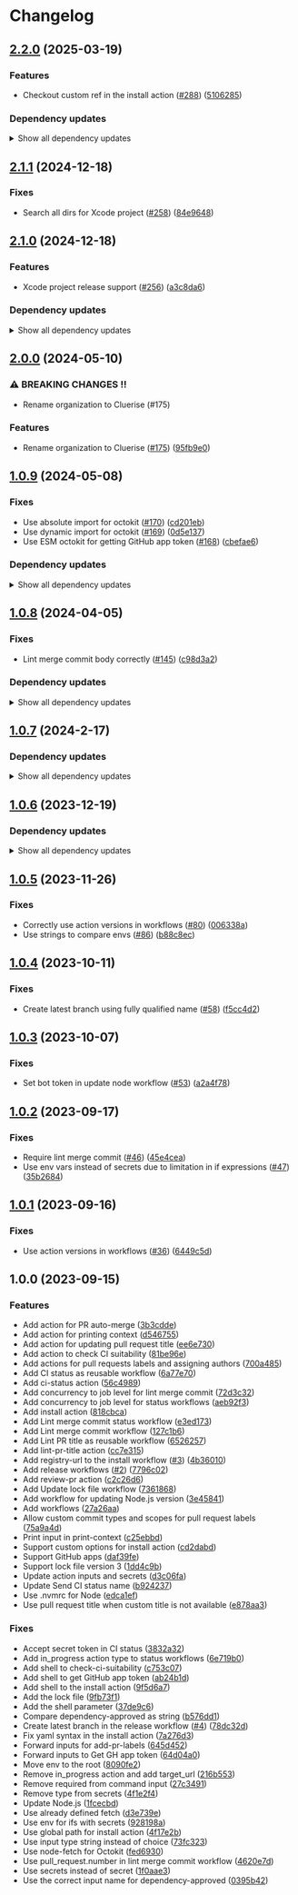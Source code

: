 # Changelog

## [2.2.0](https://github.com/cluerise/actions/compare/v2.1.1...v2.2.0) (2025-03-19)

### Features

- Checkout custom ref in the install action ([#288](https://github.com/cluerise/actions/issues/288)) ([5106285](https://github.com/cluerise/actions/commit/5106285eefc7dfc10875818d4137ac23727da863))

### Dependency updates

<details>
<summary>Show all dependency updates</summary>

- **actions:** Bump actions/setup-node from 4.1.0 to 4.2.0 ([#270](https://github.com/cluerise/actions/issues/270)) ([8cb3cbf](https://github.com/cluerise/actions/commit/8cb3cbf96e1fd8d1e0407ae5dd76b2d183acfdc4))
- **actions:** Bump actions/setup-node from 4.1.0 to 4.2.0 in /install ([#271](https://github.com/cluerise/actions/issues/271)) ([3eb07d2](https://github.com/cluerise/actions/commit/3eb07d28b71bc468baaae5af68ade7807e6c9cef))

</details>

## [2.1.1](https://github.com/cluerise/actions/compare/v2.1.0...v2.1.1) (2024-12-18)

### Fixes

- Search all dirs for Xcode project ([#258](https://github.com/cluerise/actions/issues/258)) ([84e9648](https://github.com/cluerise/actions/commit/84e9648f27c1ad47d9e6090b811c7698375e968e))

## [2.1.0](https://github.com/cluerise/actions/compare/v2.0.0...v2.1.0) (2024-12-18)

### Features

- Xcode project release support ([#256](https://github.com/cluerise/actions/issues/256)) ([a3c8da6](https://github.com/cluerise/actions/commit/a3c8da6804cb891a55fc03f6014895b4619ed447))

### Dependency updates

<details>
<summary>Show all dependency updates</summary>

- **actions:** Bump actions/checkout from 4.1.5 to 4.1.6 ([#182](https://github.com/cluerise/actions/issues/182)) ([4c991fe](https://github.com/cluerise/actions/commit/4c991fe75c808983794ac91a2ffbc80fda5f1daa))
- **actions:** Bump actions/checkout from 4.1.5 to 4.1.6 in /install ([#180](https://github.com/cluerise/actions/issues/180)) ([6a053ce](https://github.com/cluerise/actions/commit/6a053ceb30b7b9317bae3f7602a6d998a336e342))
- **actions:** Bump actions/checkout from 4.1.6 to 4.1.7 ([#194](https://github.com/cluerise/actions/issues/194)) ([eb8f313](https://github.com/cluerise/actions/commit/eb8f313f6574450224318e1385843a867cedff9a))
- **actions:** Bump actions/checkout from 4.1.6 to 4.1.7 in /install ([#193](https://github.com/cluerise/actions/issues/193)) ([b6075c7](https://github.com/cluerise/actions/commit/b6075c7e6e06393e6f6b30291844210f0b8b6503))
- **actions:** Bump actions/checkout from 4.1.7 to 4.2.0 ([#226](https://github.com/cluerise/actions/issues/226)) ([fef42a8](https://github.com/cluerise/actions/commit/fef42a8deea260f53f6ad5c2565a06c886eea509))
- **actions:** Bump actions/checkout from 4.1.7 to 4.2.0 in /install ([#227](https://github.com/cluerise/actions/issues/227)) ([c3f1bbf](https://github.com/cluerise/actions/commit/c3f1bbf42890e31f3ffc96434edbad9c02832d16))
- **actions:** Bump actions/checkout from 4.2.0 to 4.2.1 ([#232](https://github.com/cluerise/actions/issues/232)) ([5ddddaa](https://github.com/cluerise/actions/commit/5ddddaa7d2dc9b1162f00ae5312a21620a8e20bc))
- **actions:** Bump actions/checkout from 4.2.0 to 4.2.1 in /install ([#231](https://github.com/cluerise/actions/issues/231)) ([f71ed8b](https://github.com/cluerise/actions/commit/f71ed8b290d3e74acd41fc6a33072405f50ad504))
- **actions:** Bump actions/checkout from 4.2.1 to 4.2.2 ([#240](https://github.com/cluerise/actions/issues/240)) ([c2c60a6](https://github.com/cluerise/actions/commit/c2c60a63f5e1100c5ca623394e33a41dabbf83be))
- **actions:** Bump actions/checkout from 4.2.1 to 4.2.2 in /install ([#237](https://github.com/cluerise/actions/issues/237)) ([b156540](https://github.com/cluerise/actions/commit/b156540dc98e2f8bf4c53ca30c484ffacb0919c7))
- **actions:** Bump actions/setup-node from 4.0.2 to 4.0.3 ([#204](https://github.com/cluerise/actions/issues/204)) ([4dd396a](https://github.com/cluerise/actions/commit/4dd396a0d67c5dffdfecab18b95d2d80e176fc6c))
- **actions:** Bump actions/setup-node from 4.0.2 to 4.0.3 in /install ([#203](https://github.com/cluerise/actions/issues/203)) ([d1633a7](https://github.com/cluerise/actions/commit/d1633a70a8dfed0b09daf65e4c18edab87bffd9e))
- **actions:** Bump actions/setup-node from 4.0.3 to 4.0.4 ([#223](https://github.com/cluerise/actions/issues/223)) ([96749df](https://github.com/cluerise/actions/commit/96749dfc054b6b3935afbe6aaba6698162351bdf))
- **actions:** Bump actions/setup-node from 4.0.3 to 4.0.4 in /install ([#222](https://github.com/cluerise/actions/issues/222)) ([db1c2e3](https://github.com/cluerise/actions/commit/db1c2e3b0b36c17306ca4a21dad0e313b41de5a5))
- **actions:** Bump actions/setup-node from 4.0.4 to 4.1.0 ([#239](https://github.com/cluerise/actions/issues/239)) ([29dbd1f](https://github.com/cluerise/actions/commit/29dbd1fe0fedc051eedf8d53840b2e8e55b792c6))
- **actions:** Bump actions/setup-node from 4.0.4 to 4.1.0 in /install ([#238](https://github.com/cluerise/actions/issues/238)) ([93eb41b](https://github.com/cluerise/actions/commit/93eb41bc93bccf3c824c95256db30ae0549edc71))
- **actions:** Bump octokit/graphql-action from 2.3.1 to 2.3.2 ([#186](https://github.com/cluerise/actions/issues/186)) ([a464705](https://github.com/cluerise/actions/commit/a464705d74c60253eb72bda91328180aa31da1cd))
- **actions:** Bump octokit/graphql-action from 2.3.1 to 2.3.2 in /assign-pr-author ([#188](https://github.com/cluerise/actions/issues/188)) ([bd1f10c](https://github.com/cluerise/actions/commit/bd1f10cad64252e0bdde650a82a8921a714f2603))
- **actions:** Bump octokit/graphql-action from 2.3.1 to 2.3.2 in /auto-merge-pr ([#187](https://github.com/cluerise/actions/issues/187)) ([b25b47b](https://github.com/cluerise/actions/commit/b25b47b08e6603c97d8f71265e65bce9bc6c0d79))
- **actions:** Bump octokit/graphql-action from 2.3.1 to 2.3.2 in /check-ci-suitability ([#185](https://github.com/cluerise/actions/issues/185)) ([390b09a](https://github.com/cluerise/actions/commit/390b09aa0b814db9602df00bc9963520225ec78a))
- **actions:** Bump octokit/graphql-action from 2.3.1 to 2.3.2 in /review-pr ([#189](https://github.com/cluerise/actions/issues/189)) ([1bbb460](https://github.com/cluerise/actions/commit/1bbb46095b0ee06f11534a8e978cc23f16d236c8))
- **actions:** Bump octokit/request-action from 2.3.0 to 2.3.1 ([#181](https://github.com/cluerise/actions/issues/181)) ([0e29e3b](https://github.com/cluerise/actions/commit/0e29e3bb5cddcf297f182273ee7b28a18362814e))
- **actions:** Bump octokit/request-action from 2.3.1 to 2.4.0 ([#229](https://github.com/cluerise/actions/issues/229)) ([8c94727](https://github.com/cluerise/actions/commit/8c9472794b5fcdbc400318e5f4d9b1887e8be949))

</details>

## [2.0.0](https://github.com/cluerise/actions/compare/v1.0.9...v2.0.0) (2024-05-10)

### ⚠ BREAKING CHANGES !!

- Rename organization to Cluerise (#175)

### Features

- Rename organization to Cluerise ([#175](https://github.com/cluerise/actions/issues/175)) ([95fb9e0](https://github.com/cluerise/actions/commit/95fb9e01b714b729728fb63b0709d520cb964ac9))

## [1.0.9](https://github.com/cluerise/actions/compare/v1.0.8...v1.0.9) (2024-05-08)

### Fixes

- Use absolute import for octokit ([#170](https://github.com/cluerise/actions/issues/170)) ([cd201eb](https://github.com/cluerise/actions/commit/cd201eb33a0086b190835c689cefe2015e7e981b))
- Use dynamic import for octokit ([#169](https://github.com/cluerise/actions/issues/169)) ([0d5e137](https://github.com/cluerise/actions/commit/0d5e1372d70d7b0ab7bd003e07f85d6b253c6332))
- Use ESM octokit for getting GitHub app token ([#168](https://github.com/cluerise/actions/issues/168)) ([cbefae6](https://github.com/cluerise/actions/commit/cbefae61a9b15aa5c5bc198a2b4d84ed06c1eb0e))

### Dependency updates

<details>
<summary>Show all dependency updates</summary>

- **actions:** Bump actions/checkout from 4.1.2 to 4.1.3 ([#154](https://github.com/cluerise/actions/issues/154)) ([527bf49](https://github.com/cluerise/actions/commit/527bf49fcaaa85db9a5811070cbb2239907c77da))
- **actions:** Bump actions/checkout from 4.1.2 to 4.1.3 in /install ([#159](https://github.com/cluerise/actions/issues/159)) ([9b04c9f](https://github.com/cluerise/actions/commit/9b04c9f0145928a27e6278e691f5344eeec92584))
- **actions:** Bump actions/checkout from 4.1.3 to 4.1.4 ([#163](https://github.com/cluerise/actions/issues/163)) ([fed8917](https://github.com/cluerise/actions/commit/fed89179f8e06e307fde1813b3f987df11c03e7d))
- **actions:** Bump actions/checkout from 4.1.3 to 4.1.4 in /install ([#162](https://github.com/cluerise/actions/issues/162)) ([6dd1a48](https://github.com/cluerise/actions/commit/6dd1a488396452ab6dcd5e9b115959d81ce84d36))
- **actions:** Bump actions/checkout from 4.1.4 to 4.1.5 ([#172](https://github.com/cluerise/actions/issues/172)) ([2f1aa0a](https://github.com/cluerise/actions/commit/2f1aa0a1eae4b138a8087cacdc82e22e5be15353))
- **actions:** Bump actions/checkout from 4.1.4 to 4.1.5 in /install ([#173](https://github.com/cluerise/actions/issues/173)) ([00b32c7](https://github.com/cluerise/actions/commit/00b32c7ead4c5200a80784e8c8a5dd2ad25e08cc))
- **actions:** Bump octokit/graphql-action from 2.3.0 to 2.3.1 ([#155](https://github.com/cluerise/actions/issues/155)) ([2c86e0d](https://github.com/cluerise/actions/commit/2c86e0de6e38d4599e171ece817e3872daa85d86))
- **actions:** Bump octokit/graphql-action from 2.3.0 to 2.3.1 in /assign-pr-author ([#160](https://github.com/cluerise/actions/issues/160)) ([d7ba83b](https://github.com/cluerise/actions/commit/d7ba83b15991dba10f2e4277d08c409d5c6a08e5))
- **actions:** Bump octokit/graphql-action from 2.3.0 to 2.3.1 in /auto-merge-pr ([#158](https://github.com/cluerise/actions/issues/158)) ([ac7a99c](https://github.com/cluerise/actions/commit/ac7a99c2323f3435baba1b027ee16ac7014df3e8))
- **actions:** Bump octokit/graphql-action from 2.3.0 to 2.3.1 in /check-ci-suitability ([#157](https://github.com/cluerise/actions/issues/157)) ([b0fa08f](https://github.com/cluerise/actions/commit/b0fa08f44219d184bfa9b7e9263e2d19aa011b38))
- **actions:** Bump octokit/graphql-action from 2.3.0 to 2.3.1 in /review-pr ([#156](https://github.com/cluerise/actions/issues/156)) ([c51c81b](https://github.com/cluerise/actions/commit/c51c81b294a0c7a8c6e4200390d3477931512ac7))

</details>

## [1.0.8](https://github.com/cluerise/actions/compare/v1.0.7...v1.0.8) (2024-04-05)

### Fixes

- Lint merge commit body correctly ([#145](https://github.com/cluerise/actions/issues/145)) ([c98d3a2](https://github.com/cluerise/actions/commit/c98d3a2201dfc964f5c3cbcc563d4951ffad98ad))

### Dependency updates

<details>
<summary>Show all dependency updates</summary>

- **actions:** Bump actions/checkout from 4.1.1 to 4.1.2 ([#130](https://github.com/cluerise/actions/issues/130)) ([7dab889](https://github.com/cluerise/actions/commit/7dab88990fd2d982f746266720801db331636769))
- **actions:** Bump actions/checkout from 4.1.1 to 4.1.2 in /install ([#131](https://github.com/cluerise/actions/issues/131)) ([dc85bab](https://github.com/cluerise/actions/commit/dc85bab5ae98ddd816ebe1bbb137e207c8a5a4d0))
- **actions:** Bump octokit/graphql-action from 2.2.25 to 2.3.0 ([#138](https://github.com/cluerise/actions/issues/138)) ([05cbcdd](https://github.com/cluerise/actions/commit/05cbcdd75851350aca1949671281431f6b5667d9))
- **actions:** Bump octokit/graphql-action from 2.2.25 to 2.3.0 in /assign-pr-author ([#143](https://github.com/cluerise/actions/issues/143)) ([606bde0](https://github.com/cluerise/actions/commit/606bde03eb13c3981f1feda460f1553d12a3111b))
- **actions:** Bump octokit/graphql-action from 2.2.25 to 2.3.0 in /auto-merge-pr ([#141](https://github.com/cluerise/actions/issues/141)) ([ddbb2e3](https://github.com/cluerise/actions/commit/ddbb2e353fafaaeb40092e5cb989850e62d2a996))
- **actions:** Bump octokit/graphql-action from 2.2.25 to 2.3.0 in /check-ci-suitability ([#142](https://github.com/cluerise/actions/issues/142)) ([6ab4e36](https://github.com/cluerise/actions/commit/6ab4e36e673fd096cbc05fec3e7866163216f213))
- **actions:** Bump octokit/graphql-action from 2.2.25 to 2.3.0 in /review-pr ([#144](https://github.com/cluerise/actions/issues/144)) ([22c6f73](https://github.com/cluerise/actions/commit/22c6f734db247f73697b4b2735a5952e8f6a3c25))
- **actions:** Bump octokit/request-action from 2.1.9 to 2.2.0 ([#127](https://github.com/cluerise/actions/issues/127)) ([34eac23](https://github.com/cluerise/actions/commit/34eac23c5efa72d29f1e768eeb1a2c548e552996))
- **actions:** Bump octokit/request-action from 2.2.0 to 2.3.0 ([#139](https://github.com/cluerise/actions/issues/139)) ([2caccc6](https://github.com/cluerise/actions/commit/2caccc684afd4b90e8e7e52ff7023c8435299d07))

</details>

## [1.0.7](https://github.com/cluerise/actions/compare/v1.0.6...v1.0.7) (2024-2-17)

### Dependency updates

<details>
<summary>Show all dependency updates</summary>

- **actions:** Bump actions/setup-node from 4.0.1 to 4.0.2 ([#112](https://github.com/cluerise/actions/issues/112)) ([07e6683](https://github.com/cluerise/actions/commit/07e66836a004fbeab77edbc43d976105e097da2a))
- **actions:** Bump actions/setup-node from 4.0.1 to 4.0.2 in /install ([#113](https://github.com/cluerise/actions/issues/113)) ([13e1bc7](https://github.com/cluerise/actions/commit/13e1bc7a9cdf24129df985354f4106978ad6e591))

</details>

## [1.0.6](https://github.com/cluerise/actions/compare/v1.0.5...v1.0.6) (2023-12-19)

### Dependency updates

<details>
<summary>Show all dependency updates</summary>

- **actions:** Bump actions/setup-node from 4.0.0 to 4.0.1 ([#97](https://github.com/cluerise/actions/issues/97)) ([44d242d](https://github.com/cluerise/actions/commit/44d242d7f7d5d5364e0f8ded73b541f5e57e1ad8))
- **actions:** Bump actions/setup-node from 4.0.0 to 4.0.1 in /install ([#98](https://github.com/cluerise/actions/issues/98)) ([862f472](https://github.com/cluerise/actions/commit/862f472fbbc81ca7ceb01ff643121548d8ea3751))

</details>

## [1.0.5](https://github.com/cluerise/actions/compare/v1.0.4...v1.0.5) (2023-11-26)

### Fixes

- Correctly use action versions in workflows ([#80](https://github.com/cluerise/actions/issues/80)) ([006338a](https://github.com/cluerise/actions/commit/006338a0dc83c927d5da45f04dec38c5bc73eb89))
- Use strings to compare envs ([#86](https://github.com/cluerise/actions/issues/86)) ([b88c8ec](https://github.com/cluerise/actions/commit/b88c8ec188b72242367e10badd5aaaebea6fd794))

## [1.0.4](https://github.com/cluerise/actions/compare/v1.0.3...v1.0.4) (2023-10-11)

### Fixes

- Create latest branch using fully qualified name ([#58](https://github.com/cluerise/actions/issues/58)) ([f5cc4d2](https://github.com/cluerise/actions/commit/f5cc4d208baf6f515db35ac76f4c4cf0dc83102e))

## [1.0.3](https://github.com/cluerise/actions/compare/v1.0.2...v1.0.3) (2023-10-07)

### Fixes

- Set bot token in update node workflow ([#53](https://github.com/cluerise/actions/issues/53)) ([a2a4f78](https://github.com/cluerise/actions/commit/a2a4f7883104d244c09b520eb28a0997fa08bea6))

## [1.0.2](https://github.com/cluerise/actions/compare/v1.0.1...v1.0.2) (2023-09-17)

### Fixes

- Require lint merge commit ([#46](https://github.com/cluerise/actions/issues/46)) ([45e4cea](https://github.com/cluerise/actions/commit/45e4cea37ce5afa0419c2d33051e2636067a805e))
- Use env vars instead of secrets due to limitation in if expressions ([#47](https://github.com/cluerise/actions/issues/47)) ([35b2684](https://github.com/cluerise/actions/commit/35b2684600540ae252b6635134cd89666a8bf90a))

## [1.0.1](https://github.com/cluerise/actions/compare/v1.0.0...v1.0.1) (2023-09-16)

### Fixes

- Use action versions in workflows ([#36](https://github.com/cluerise/actions/issues/36)) ([6449c5d](https://github.com/cluerise/actions/commit/6449c5d16ad47cdeaa85eb76f6827bc46b0de57e))

## 1.0.0 (2023-09-15)

### Features

- Add action for PR auto-merge ([3b3cdde](https://github.com/cluerise/actions/commit/3b3cddeb414e02f8b27433faa12af08839344711))
- Add action for printing context ([d546755](https://github.com/cluerise/actions/commit/d5467553b215b1de8f600449b9ab78c3fcd6d74d))
- Add action for updating pull request title ([ee6e730](https://github.com/cluerise/actions/commit/ee6e7308e387a5a4c44583172573394791bdd555))
- Add action to check CI suitability ([81be96e](https://github.com/cluerise/actions/commit/81be96e5c09670feb6bc34a72bb756624836a18e))
- Add actions for pull requests labels and assigning authors ([700a485](https://github.com/cluerise/actions/commit/700a485623600a914e2af4120e2c26d4b51280be))
- Add CI status as reusable workflow ([6a77e70](https://github.com/cluerise/actions/commit/6a77e70f21af7a285459bb5ed7d08fa0a18a2297))
- Add ci-status action ([56c4989](https://github.com/cluerise/actions/commit/56c4989ef323cb058c1aba1385ed455714478888))
- Add concurrency to job level for lint merge commit ([72d3c32](https://github.com/cluerise/actions/commit/72d3c32dd6762ec1a516f5404f55558e56e09ec9))
- Add concurrency to job level for status workflows ([aeb92f3](https://github.com/cluerise/actions/commit/aeb92f317c62a48a1cee1b98356edce857ca7e3a))
- Add install action ([818cbca](https://github.com/cluerise/actions/commit/818cbca840854424f550e66317db11e55feed2c0))
- Add Lint merge commit status workflow ([e3ed173](https://github.com/cluerise/actions/commit/e3ed173a5fe34c1ede6891986888e127c0dba224))
- Add Lint merge commit workflow ([127c1b6](https://github.com/cluerise/actions/commit/127c1b685f95c7a13f5e6292a298d2dfebbb5beb))
- Add Lint PR title as reusable workflow ([6526257](https://github.com/cluerise/actions/commit/6526257c973ae4e19236b7c59cf0ee0052a1b7c4))
- Add lint-pr-title action ([cc7e315](https://github.com/cluerise/actions/commit/cc7e3159126420c695e44ca583d2318af14d5f6b))
- Add registry-url to the install workflow ([#3](https://github.com/cluerise/actions/issues/3)) ([4b36010](https://github.com/cluerise/actions/commit/4b3601027c17eccf2c99f2887b495ed04eb24ccd))
- Add release workflows ([#2](https://github.com/cluerise/actions/issues/2)) ([7796c02](https://github.com/cluerise/actions/commit/7796c024d80f74d4965322e6ec45944af6f84cc5))
- Add review-pr action ([c2c26d6](https://github.com/cluerise/actions/commit/c2c26d676d367ad7d2de46e376c41f20429e5953))
- Add Update lock file workflow ([7361868](https://github.com/cluerise/actions/commit/7361868de9ced7aabfba2477192d603e924f9771))
- Add workflow for updating Node.js version ([3e45841](https://github.com/cluerise/actions/commit/3e45841931ba1676c2499c2ff974e4ebf58a8568))
- Add workflows ([27a26aa](https://github.com/cluerise/actions/commit/27a26aa8add1893908d126cb9e042f25ed7839a0))
- Allow custom commit types and scopes for pull request labels ([75a9a4d](https://github.com/cluerise/actions/commit/75a9a4d83626a8c39291107ba7dce6523564388b))
- Print input in print-context ([c25ebbd](https://github.com/cluerise/actions/commit/c25ebbd5d0bd3d910cc32a91b95b069a24aa12e2))
- Support custom options for install action ([cd2dabd](https://github.com/cluerise/actions/commit/cd2dabdc8afc2490a8175edb39d82de5522a5dcf))
- Support GitHub apps ([daf39fe](https://github.com/cluerise/actions/commit/daf39fe684fa3f6c2baf7027686856e5c260ebbf))
- Support lock file version 3 ([1dd4c9b](https://github.com/cluerise/actions/commit/1dd4c9b2954e035ae99de1b471609ece26062b97))
- Update action inputs and secrets ([d3c06fa](https://github.com/cluerise/actions/commit/d3c06fa2d8cda0a395d882a68d7629b5725c4a98))
- Update Send CI status name ([b924237](https://github.com/cluerise/actions/commit/b9242378648a53795b1b53ada9a4ac146dff4d2b))
- Use .nvmrc for Node ([edca1ef](https://github.com/cluerise/actions/commit/edca1efbfe8ff77406377bf1d1a074f648afe67d))
- Use pull request title when custom title is not available ([e878aa3](https://github.com/cluerise/actions/commit/e878aa320f8e652a14eb1188e75b03b600868107))

### Fixes

- Accept secret token in CI status ([3832a32](https://github.com/cluerise/actions/commit/3832a32a7407de4d93446a027797921369f5ba4c))
- Add in_progress action type to status workflows ([6e719b0](https://github.com/cluerise/actions/commit/6e719b065935e6970d659ee1fc0ee6a8f69ac82a))
- Add shell to check-ci-suitability ([c753c07](https://github.com/cluerise/actions/commit/c753c07ffa4ec206b840c0149b928eec167e2ebf))
- Add shell to get GitHub app token ([ab24b1d](https://github.com/cluerise/actions/commit/ab24b1dea4211e80f9a6d00d040a6029965c0965))
- Add shell to the install action ([9f5d6a7](https://github.com/cluerise/actions/commit/9f5d6a78a7db169eaf5995c8c7d3a26ec0f6bd51))
- Add the lock file ([9fb73f1](https://github.com/cluerise/actions/commit/9fb73f141641fa7604b121eb08b2fc7581c6c7c1))
- Add the shell parameter ([37de9c6](https://github.com/cluerise/actions/commit/37de9c611a48fa25ea5e9088d24f0f3391ef4805))
- Compare dependency-approved as string ([b576dd1](https://github.com/cluerise/actions/commit/b576dd1a6c9949ef78b28f3c4b111573ad64e902))
- Create latest branch in the release workflow ([#4](https://github.com/cluerise/actions/issues/4)) ([78dc32d](https://github.com/cluerise/actions/commit/78dc32d3af0928259abd19f9147dd2082dfb9bbf))
- Fix yaml syntax in the install action ([7a276d3](https://github.com/cluerise/actions/commit/7a276d3f068f8ffb8ba46896e70203eab9e403fd))
- Forward inputs for add-pr-labels ([645d452](https://github.com/cluerise/actions/commit/645d452becfa439cc90437d2036495fb9a188f1d))
- Forward inputs to Get GH app token ([64d04a0](https://github.com/cluerise/actions/commit/64d04a0d0626bed9fc2398c1eae999fda66bce52))
- Move env to the root ([8090fe2](https://github.com/cluerise/actions/commit/8090fe29c7393154d7b2aa42916e96a6c2f69f72))
- Remove in_progress action and add target_url ([216b553](https://github.com/cluerise/actions/commit/216b5536eefb013d2ca5fd0335de15b4e6f9a20f))
- Remove required from command input ([27c3491](https://github.com/cluerise/actions/commit/27c3491a9aacdc14a9078ad3eb80960e0b7f8a52))
- Remove type from secrets ([4f1e2f4](https://github.com/cluerise/actions/commit/4f1e2f497863531bc4fab8c0a492905de589e410))
- Update Node.js ([1fcecbd](https://github.com/cluerise/actions/commit/1fcecbd2a1a4c4d5f4c20d034dc56e31e52a3518))
- Use already defined fetch ([d3e739e](https://github.com/cluerise/actions/commit/d3e739ebeb3b76e89adf98c94893c46019e9d5dc))
- Use env for ifs with secrets ([928198a](https://github.com/cluerise/actions/commit/928198adf35c8c93e640a90e58bc81435b741a99))
- Use global path for install action ([4f17e2b](https://github.com/cluerise/actions/commit/4f17e2b02545cbf0d0b900a25075c8f6825dc4d3))
- Use input type string instead of choice ([73fc323](https://github.com/cluerise/actions/commit/73fc3238cb7b6b84b69c8cf5a95ab23473deb117))
- Use node-fetch for Octokit ([fed6930](https://github.com/cluerise/actions/commit/fed69309df2c1546932ed4d77b9e224e0e021f51))
- Use pull_request.number in lint merge commit workflow ([4620e7d](https://github.com/cluerise/actions/commit/4620e7d4ccc0c4f6dbfda44c0a43f02755f89696))
- Use secrets instead of secret ([1f0aae3](https://github.com/cluerise/actions/commit/1f0aae3edf8ecfd917bcb205237bdd95bb59b0e2))
- Use the correct input name for dependency-approved ([0395b42](https://github.com/cluerise/actions/commit/0395b424b02b60432d08238d9ee9957778505f30))
